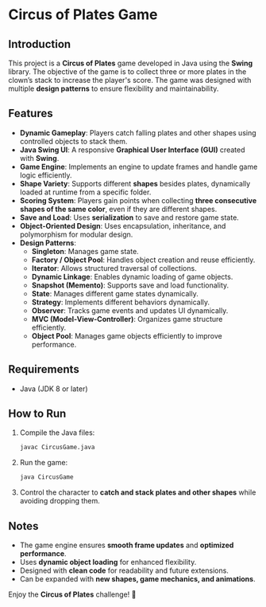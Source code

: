 # Circus of Plates Game

## Introduction
This project is a **Circus of Plates** game developed in Java using the **Swing** library. The objective of the game is to collect three or more plates in the clown’s stack to increase the player's score.  The game was designed with multiple **design patterns** to ensure flexibility and maintainability.

## Features
- **Dynamic Gameplay**: Players catch falling plates and other shapes using controlled objects to stack them.
- **Java Swing UI**: A responsive **Graphical User Interface (GUI)** created with **Swing**.
- **Game Engine**: Implements an engine to update frames and handle game logic efficiently.
- **Shape Variety**: Supports different **shapes** besides plates, dynamically loaded at runtime from a specific folder.
- **Scoring System**: Players gain points when collecting **three consecutive shapes of the same color**, even if they are different shapes.
- **Save and Load**: Uses **serialization** to save and restore game state.
- **Object-Oriented Design**: Uses encapsulation, inheritance, and polymorphism for modular design.
- **Design Patterns**:
  - **Singleton**: Manages game state.
  - **Factory / Object Pool**: Handles object creation and reuse efficiently.
  - **Iterator**: Allows structured traversal of collections.
  - **Dynamic Linkage**: Enables dynamic loading of game objects.
  - **Snapshot (Memento)**: Supports save and load functionality.
  - **State**: Manages different game states dynamically.
  - **Strategy**: Implements different behaviors dynamically.
  - **Observer**: Tracks game events and updates UI dynamically.
  - **MVC (Model-View-Controller)**: Organizes game structure efficiently.
  - **Object Pool**: Manages game objects efficiently to improve performance.

## Requirements
- Java (JDK 8 or later)
## How to Run
1. Compile the Java files:
   ```sh
   javac CircusGame.java
   ```
2. Run the game:
   ```sh
   java CircusGame
   ```
3. Control the character to **catch and stack plates and other shapes** while avoiding dropping them.

## Notes
- The game engine ensures **smooth frame updates** and **optimized performance**.
- Uses **dynamic object loading** for enhanced flexibility.
- Designed with **clean code** for readability and future extensions.
- Can be expanded with **new shapes, game mechanics, and animations**.

Enjoy the **Circus of Plates** challenge! 🎪
